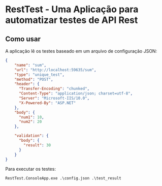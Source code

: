 # RestTest - Uma Aplicação para automatizar testes de API Rest

## Como usar
A aplicação lê os testes baseado em um arquivo de configuração JSON:
```json
{
    "name": "sum",
    "url": "http://localhost:59635/sum",
    "type": "unique_test",
    "method": "POST",
    "header": {
      "Transfer-Encoding": "chunked",
      "Content-Type": "application/json; charset=utf-8",
      "Server": "Microsoft-IIS/10.0",
      "X-Powered-By": "ASP.NET"
    },
    "body": {
      "num1": 10,
      "num2": 20
    },

    "validation": {
      "body": {
        "result": 30
      }
    }
}
  ```

Para executar os testes:
```
RestTest.ConsoleApp.exe .\config.json .\test_result
```
